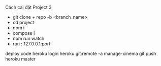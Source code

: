 Cách cài đặt Project 3  

+ git clone + repo -b <branch_name>
+ cd project 
+ npm i 
+ compose i 
+ npm run watch
+ run : 127.0.0.1:port 




deploy code 
 heroku login
 heroku git:remote -a manage-cinema
 git push heroku master 
